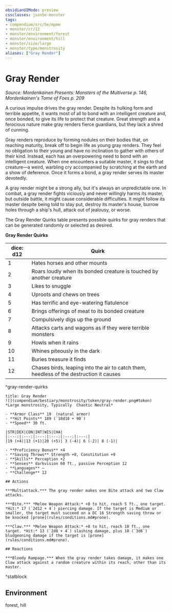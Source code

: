 ```yaml
---
obsidianUIMode: preview
cssclasses: json5e-monster
tags:
- compendium/src/5e/mpmm
- monster/cr/12
- monster/environment/forest
- monster/environment/hill
- monster/size/large
- monster/type/monstrosity
aliases: ["Gray Render"]
---
```

# Gray Render
*Source: Mordenkainen Presents: Monsters of the Multiverse p. 146, Mordenkainen's Tome of Foes p. 209*  

A curious impulse drives the gray render. Despite its hulking form and terrible appetite, it wants most of all to bond with an intelligent creature and, once bonded, to give its life to protect that creature. Great strength and a ferocious nature make gray renders fierce guardians, but they lack a shred of cunning.

Gray renders reproduce by forming nodules on their bodies that, on reaching maturity, break off to begin life as young gray renders. They feel no obligation to their young and have no inclination to gather with others of their kind. Instead, each has an overpowering need to bond with an intelligent creature. When one encounters a suitable master, it sings to that creature—a weird, warbling cry accompanied by scratching at the earth and a show of deference. Once it forms a bond, a gray render serves its master devotedly.

A gray render might be a strong ally, but it's always an unpredictable one. In combat, a gray render fights viciously and never willingly harms its master, but outside battle, it might cause considerable difficulties. It might follow its master despite being told to stay put, destroy its master's house, burrow holes through a ship's hull, attack out of jealousy, or worse.

The Gray Render Quirks table presents possible quirks for gray renders that can be generated randomly or selected as desired.

**Gray Render Quirks**

| dice: d12 | Quirk |
|-----------|-------|
| 1 | Hates horses and other mounts |
| 2 | Roars loudly when its bonded creature is touched by another creature |
| 3 | Likes to snuggle |
| 4 | Uproots and chews on trees |
| 5 | Has terrific and eye-watering flatulence |
| 6 | Brings offerings of meat to its bonded creature |
| 7 | Compulsively digs up the ground |
| 8 | Attacks carts and wagons as if they were terrible monsters |
| 9 | Howls when it rains |
| 10 | Whines piteously in the dark |
| 11 | Buries treasure it finds |
| 12 | Chases birds, leaping into the air to catch them, heedless of the destruction it causes |
^gray-render-quirks

```ad-statblock
title: Gray Render
![](compendium/bestiary/monstrosity/token/gray-render.png#token)
*Large monstrosity, Typically  Chaotic Neutral*

- **Armor Class** 19  (natural armor)
- **Hit Points** 189 (`18d10 + 90`)
- **Speed** 30 ft.

|STR|DEX|CON|INT|WIS|CHA|
|:---:|:---:|:---:|:---:|:---:|:---:|
|19 (+4)|13 (+1)|20 (+5)| 3 (-4)| 6 (-2)| 8 (-1)|

- **Proficiency Bonus** +4
- **Saving Throws** Strength +8, Constitution +9
- **Skills** Perception +2
- **Senses** darkvision 60 ft., passive Perception 12
- **Languages** —
- **Challenge** 12

## Actions

***Multiattack.*** The gray render makes one Bite attack and two Claw attacks.

***Bite.*** *Melee Weapon Attack:* +8 to hit, reach 5 ft., one target. *Hit:* 17 (`2d12 + 4`) piercing damage. If the target is Medium or smaller, the target must succeed on a DC 16 Strength saving throw or be knocked [prone](rules/conditions.md#prone).

***Claw.*** *Melee Weapon Attack:* +8 to hit, reach 10 ft., one target. *Hit:* 13 (`2d8 + 4`) slashing damage, plus 10 (`3d6`) bludgeoning damage if the target is [prone](rules/conditions.md#prone).

## Reactions

***Bloody Rampage.*** When the gray render takes damage, it makes one Claw attack against a random creature within its reach, other than its master.
```
^statblock

## Environment

forest, hill